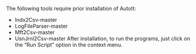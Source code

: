 The following tools require prior installation of AutoIt:
  - Indx2Csv-master
  - LogFileParser-master
  - Mft2Csv-master
  - UsnJrnl2Csv-master
After installation, to run the programs, just click on the “Run Script” option in the context menu.

